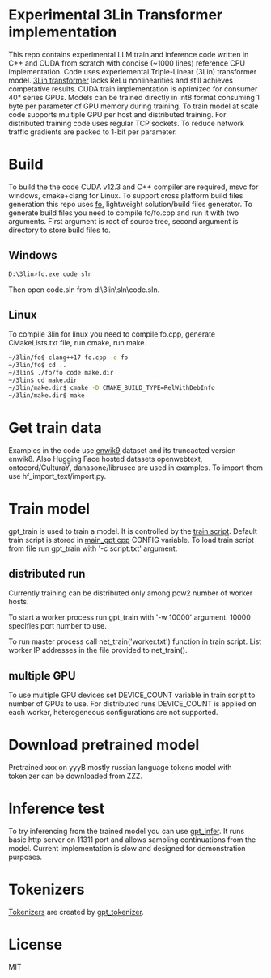 ﻿
# Experimental 3Lin Transformer implementation

This repo contains experimental LLM train and inference code written in C++ and CUDA from scratch with concise (~1000 lines) reference CPU implementation. Code uses experiemental Triple-Linear (3Lin) transformer model. [3Lin transformer](doc/model.md)  lacks ReLu nonlinearities and still achieves competative results. CUDA train implementation is optimized for consumer 40* series GPUs. Models can be trained directly in int8 format consuming 1 byte per parameter of GPU memory during training. To train model at scale code supports multiple GPU per host and distributed training. For distributed training code uses regular TCP sockets. To reduce network traffic gradients are packed to 1-bit per parameter.

# Build

To build the the code CUDA v12.3 and C++ compiler are required, msvc for windows,  cmake+clang for Linux. To support cross platform build files generation this repo uses [fo](doc/fo.md), lightweight solution/build files generator. To generate build files you need to compile fo/fo.cpp and run it with two arguments. First argument is root of source tree, second argument is directory to store build files to.

## Windows

```bash
D:\3lin>fo.exe code sln
```

Then open code.sln from d:\3lin\sln\code.sln.

## Linux

To compile 3lin for linux you need to compile fo.cpp, generate CMakeLists.txt file, run cmake, run make.

```bash
~/3lin/fo$ clang++17 fo.cpp -o fo
~/3lin/fo$ cd ..
~/3lin$ ./fo/fo code make.dir
~/3lin$ cd make.dir
~/3lin/make.dir$ cmake -D CMAKE_BUILD_TYPE=RelWithDebInfo
~/3lin/make.dir$ make
```

# Get train data

Examples in the code use [enwik9](https://mattmahoney.net/dc/textdata.html) dataset and its truncacted version enwik8. Also Hugging Face hosted datasets openwebtext, ontocord/CulturaY, danasone/librusec are used in examples. To import them use hf_import_text/import.py.

# Train model

gpt_train is used to train a model. It is controlled by the [train script](/doc/train_script.md). Default train script is stored in [main_gpt.cpp](/code/gpt/train/main_gpt.cpp) CONFIG variable. To load train script from file run gpt_train with '-c script.txt' argument. 

## distributed run

Currently training can be distributed only among pow2 number of worker hosts. 

To start a worker process run gpt_train with '-w 10000' argument. 10000 specifies port number to use.

To run master process call net_train('worker.txt') function in train script. List worker IP addresses in the file provided to net_train().

## multiple GPU

To use multiple GPU devices set DEVICE_COUNT variable in train script to number of GPUs to use. For distributed runs DEVICE_COUNT is applied on each worker, heterogeneous configurations are not supported.

# Download pretrained model

Pretrained xxx on yyyB mostly russian language tokens model with tokenizer can be downloaded from ZZZ.

# Inference test

To try inferencing from the trained model you can use [gpt_infer](/code/gpt/infer). It runs basic http server on 11311 port and allows sampling continuations from the model. Current implementation is slow and designed for demonstration purposes.

# Tokenizers

[Tokenizers](doc/tokenizer.md) are created by [gpt_tokenizer](/code/gpt/tokenizer).

# License

MIT
